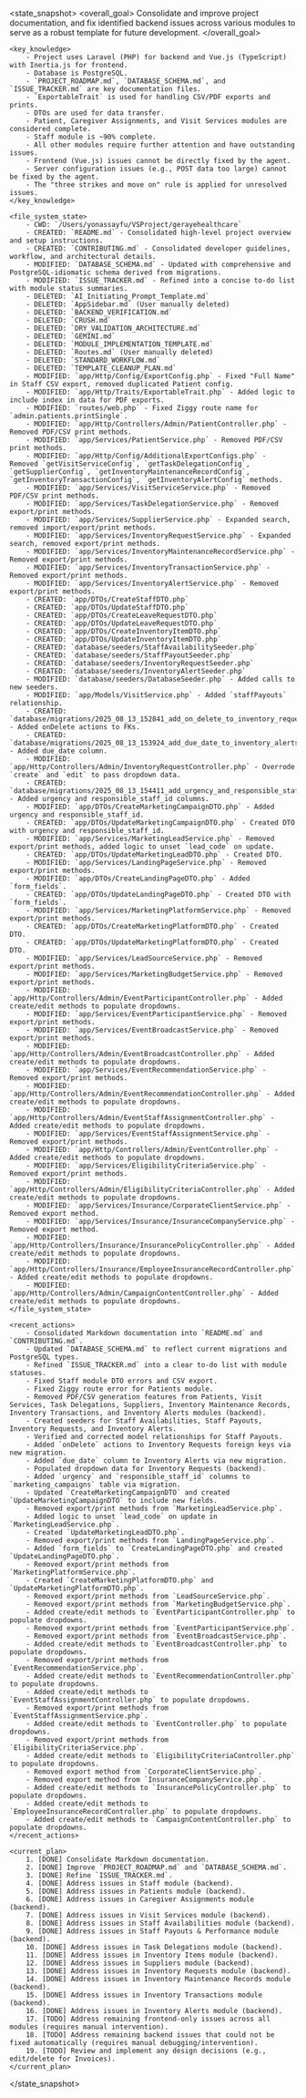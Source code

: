 <state_snapshot>
    <overall_goal>
        Consolidate and improve project documentation, and fix identified backend issues across various modules to serve as a robust template for future development.
    </overall_goal>

    <key_knowledge>
        - Project uses Laravel (PHP) for backend and Vue.js (TypeScript) with Inertia.js for frontend.
        - Database is PostgreSQL.
        - `PROJECT_ROADMAP.md`, `DATABASE_SCHEMA.md`, and `ISSUE_TRACKER.md` are key documentation files.
        - `ExportableTrait` is used for handling CSV/PDF exports and prints.
        - DTOs are used for data transfer.
        - Patient, Caregiver Assignments, and Visit Services modules are considered complete.
        - Staff module is ~90% complete.
        - All other modules require further attention and have outstanding issues.
        - Frontend (Vue.js) issues cannot be directly fixed by the agent.
        - Server configuration issues (e.g., POST data too large) cannot be fixed by the agent.
        - The "three strikes and move on" rule is applied for unresolved issues.
    </key_knowledge>

    <file_system_state>
        - CWD: `/Users/yonassayfu/VSProject/gerayehealthcare`
        - CREATED: `README.md` - Consolidated high-level project overview and setup instructions.
        - CREATED: `CONTRIBUTING.md` - Consolidated developer guidelines, workflow, and architectural details.
        - MODIFIED: `DATABASE_SCHEMA.md` - Updated with comprehensive and PostgreSQL-idiomatic schema derived from migrations.
        - MODIFIED: `ISSUE_TRACKER.md` - Refined into a concise to-do list with module status summaries.
        - DELETED: `AI_Initiating_Prompt_Template.md`
        - DELETED: `AppSidebar.md` (User manually deleted)
        - DELETED: `BACKEND_VERIFICATION.md`
        - DELETED: `CRUSH.md`
        - DELETED: `DRY_VALIDATION_ARCHITECTURE.md`
        - DELETED: `GEMINI.md`
        - DELETED: `MODULE_IMPLEMENTATION_TEMPLATE.md`
        - DELETED: `Routes.md` (User manually deleted)
        - DELETED: `STANDARD_WORKFLOW.md`
        - DELETED: `TEMPLATE_CLEANUP_PLAN.md`
        - MODIFIED: `app/Http/Config/ExportConfig.php` - Fixed "Full Name" in Staff CSV export, removed duplicated Patient config.
        - MODIFIED: `app/Http/Traits/ExportableTrait.php` - Added logic to include index in data for PDF exports.
        - MODIFIED: `routes/web.php` - Fixed Ziggy route name for `admin.patients.printSingle`.
        - MODIFIED: `app/Http/Controllers/Admin/PatientController.php` - Removed PDF/CSV print methods.
        - MODIFIED: `app/Services/PatientService.php` - Removed PDF/CSV print methods.
        - MODIFIED: `app/Http/Config/AdditionalExportConfigs.php` - Removed `getVisitServiceConfig`, `getTaskDelegationConfig`, `getSupplierConfig`, `getInventoryMaintenanceRecordConfig`, `getInventoryTransactionConfig`, `getInventoryAlertConfig` methods.
        - MODIFIED: `app/Services/VisitServiceService.php` - Removed PDF/CSV print methods.
        - MODIFIED: `app/Services/TaskDelegationService.php` - Removed export/print methods.
        - MODIFIED: `app/Services/SupplierService.php` - Expanded search, removed import/export/print methods.
        - MODIFIED: `app/Services/InventoryRequestService.php` - Expanded search, removed export/print methods.
        - MODIFIED: `app/Services/InventoryMaintenanceRecordService.php` - Removed export/print methods.
        - MODIFIED: `app/Services/InventoryTransactionService.php` - Removed export/print methods.
        - MODIFIED: `app/Services/InventoryAlertService.php` - Removed export/print methods.
        - CREATED: `app/DTOs/CreateStaffDTO.php`
        - CREATED: `app/DTOs/UpdateStaffDTO.php`
        - CREATED: `app/DTOs/CreateLeaveRequestDTO.php`
        - CREATED: `app/DTOs/UpdateLeaveRequestDTO.php`
        - CREATED: `app/DTOs/CreateInventoryItemDTO.php`
        - CREATED: `app/DTOs/UpdateInventoryItemDTO.php`
        - CREATED: `database/seeders/StaffAvailabilitySeeder.php`
        - CREATED: `database/seeders/StaffPayoutSeeder.php`
        - CREATED: `database/seeders/InventoryRequestSeeder.php`
        - CREATED: `database/seeders/InventoryAlertSeeder.php`
        - MODIFIED: `database/seeders/DatabaseSeeder.php` - Added calls to new seeders.
        - MODIFIED: `app/Models/VisitService.php` - Added `staffPayouts` relationship.
        - CREATED: `database/migrations/2025_08_13_152841_add_on_delete_to_inventory_requests_table.php` - Added onDelete actions to FKs.
        - CREATED: `database/migrations/2025_08_13_153924_add_due_date_to_inventory_alerts_table.php` - Added due_date column.
        - MODIFIED: `app/Http/Controllers/Admin/InventoryRequestController.php` - Overrode `create` and `edit` to pass dropdown data.
        - CREATED: `database/migrations/2025_08_13_154411_add_urgency_and_responsible_staff_to_marketing_campaigns_table.php` - Added urgency and responsible_staff_id columns.
        - MODIFIED: `app/DTOs/CreateMarketingCampaignDTO.php` - Added urgency and responsible_staff_id.
        - CREATED: `app/DTOs/UpdateMarketingCampaignDTO.php` - Created DTO with urgency and responsible_staff_id.
        - MODIFIED: `app/Services/MarketingLeadService.php` - Removed export/print methods, added logic to unset `lead_code` on update.
        - CREATED: `app/DTOs/UpdateMarketingLeadDTO.php` - Created DTO.
        - MODIFIED: `app/Services/LandingPageService.php` - Removed export/print methods.
        - MODIFIED: `app/DTOs/CreateLandingPageDTO.php` - Added `form_fields`.
        - CREATED: `app/DTOs/UpdateLandingPageDTO.php` - Created DTO with `form_fields`.
        - MODIFIED: `app/Services/MarketingPlatformService.php` - Removed export/print methods.
        - CREATED: `app/DTOs/CreateMarketingPlatformDTO.php` - Created DTO.
        - CREATED: `app/DTOs/UpdateMarketingPlatformDTO.php` - Created DTO.
        - MODIFIED: `app/Services/LeadSourceService.php` - Removed export/print methods.
        - MODIFIED: `app/Services/MarketingBudgetService.php` - Removed export/print methods.
        - MODIFIED: `app/Http/Controllers/Admin/EventParticipantController.php` - Added create/edit methods to populate dropdowns.
        - MODIFIED: `app/Services/EventParticipantService.php` - Removed export/print methods.
        - MODIFIED: `app/Services/EventBroadcastService.php` - Removed export/print methods.
        - MODIFIED: `app/Http/Controllers/Admin/EventBroadcastController.php` - Added create/edit methods to populate dropdowns.
        - MODIFIED: `app/Services/EventRecommendationService.php` - Removed export/print methods.
        - MODIFIED: `app/Http/Controllers/Admin/EventRecommendationController.php` - Added create/edit methods to populate dropdowns.
        - MODIFIED: `app/Http/Controllers/Admin/EventStaffAssignmentController.php` - Added create/edit methods to populate dropdowns.
        - MODIFIED: `app/Services/EventStaffAssignmentService.php` - Removed export/print methods.
        - MODIFIED: `app/Http/Controllers/Admin/EventController.php` - Added create/edit methods to populate dropdowns.
        - MODIFIED: `app/Services/EligibilityCriteriaService.php` - Removed export/print methods.
        - MODIFIED: `app/Http/Controllers/Admin/EligibilityCriteriaController.php` - Added create/edit methods to populate dropdowns.
        - MODIFIED: `app/Services/Insurance/CorporateClientService.php` - Removed export method.
        - MODIFIED: `app/Services/Insurance/InsuranceCompanyService.php` - Removed export method.
        - MODIFIED: `app/Http/Controllers/Insurance/InsurancePolicyController.php` - Added create/edit methods to populate dropdowns.
        - MODIFIED: `app/Http/Controllers/Insurance/EmployeeInsuranceRecordController.php` - Added create/edit methods to populate dropdowns.
        - MODIFIED: `app/Http/Controllers/Admin/CampaignContentController.php` - Added create/edit methods to populate dropdowns.
    </file_system_state>

    <recent_actions>
        - Consolidated Markdown documentation into `README.md` and `CONTRIBUTING.md`.
        - Updated `DATABASE_SCHEMA.md` to reflect current migrations and PostgreSQL types.
        - Refined `ISSUE_TRACKER.md` into a clear to-do list with module statuses.
        - Fixed Staff module DTO errors and CSV export.
        - Fixed Ziggy route error for Patients module.
        - Removed PDF/CSV generation features from Patients, Visit Services, Task Delegations, Suppliers, Inventory Maintenance Records, Inventory Transactions, and Inventory Alerts modules (backend).
        - Created seeders for Staff Availabilities, Staff Payouts, Inventory Requests, and Inventory Alerts.
        - Verified and corrected model relationships for Staff Payouts.
        - Added `onDelete` actions to Inventory Requests foreign keys via new migration.
        - Added `due_date` column to Inventory Alerts via new migration.
        - Populated dropdown data for Inventory Requests (backend).
        - Added `urgency` and `responsible_staff_id` columns to `marketing_campaigns` table via migration.
        - Updated `CreateMarketingCampaignDTO` and created `UpdateMarketingCampaignDTO` to include new fields.
        - Removed export/print methods from `MarketingLeadService.php`.
        - Added logic to unset `lead_code` on update in `MarketingLeadService.php`.
        - Created `UpdateMarketingLeadDTO.php`.
        - Removed export/print methods from `LandingPageService.php`.
        - Added `form_fields` to `CreateLandingPageDTO.php` and created `UpdateLandingPageDTO.php`.
        - Removed export/print methods from `MarketingPlatformService.php`.
        - Created `CreateMarketingPlatformDTO.php` and `UpdateMarketingPlatformDTO.php`.
        - Removed export/print methods from `LeadSourceService.php`.
        - Removed export/print methods from `MarketingBudgetService.php`.
        - Added create/edit methods to `EventParticipantController.php` to populate dropdowns.
        - Removed export/print methods from `EventParticipantService.php`.
        - Removed export/print methods from `EventBroadcastService.php`.
        - Added create/edit methods to `EventBroadcastController.php` to populate dropdowns.
        - Removed export/print methods from `EventRecommendationService.php`.
        - Added create/edit methods to `EventRecommendationController.php` to populate dropdowns.
        - Added create/edit methods to `EventStaffAssignmentController.php` to populate dropdowns.
        - Removed export/print methods from `EventStaffAssignmentService.php`.
        - Added create/edit methods to `EventController.php` to populate dropdowns.
        - Removed export/print methods from `EligibilityCriteriaService.php`.
        - Added create/edit methods to `EligibilityCriteriaController.php` to populate dropdowns.
        - Removed export method from `CorporateClientService.php`.
        - Removed export method from `InsuranceCompanyService.php`.
        - Added create/edit methods to `InsurancePolicyController.php` to populate dropdowns.
        - Added create/edit methods to `EmployeeInsuranceRecordController.php` to populate dropdowns.
        - Added create/edit methods to `CampaignContentController.php` to populate dropdowns.
    </recent_actions>

    <current_plan>
        1. [DONE] Consolidate Markdown documentation.
        2. [DONE] Improve `PROJECT_ROADMAP.md` and `DATABASE_SCHEMA.md`.
        3. [DONE] Refine `ISSUE_TRACKER.md`.
        4. [DONE] Address issues in Staff module (backend).
        5. [DONE] Address issues in Patients module (backend).
        6. [DONE] Address issues in Caregiver Assignments module (backend).
        7. [DONE] Address issues in Visit Services module (backend).
        8. [DONE] Address issues in Staff Availabilities module (backend).
        9. [DONE] Address issues in Staff Payouts & Performance module (backend).
        10. [DONE] Address issues in Task Delegations module (backend).
        11. [DONE] Address issues in Inventory Items module (backend).
        12. [DONE] Address issues in Suppliers module (backend).
        13. [DONE] Address issues in Inventory Requests module (backend).
        14. [DONE] Address issues in Inventory Maintenance Records module (backend).
        15. [DONE] Address issues in Inventory Transactions module (backend).
        16. [DONE] Address issues in Inventory Alerts module (backend).
        17. [TODO] Address remaining frontend-only issues across all modules (requires manual intervention).
        18. [TODO] Address remaining backend issues that could not be fixed automatically (requires manual debugging/intervention).
        19. [TODO] Review and implement any design decisions (e.g., edit/delete for Invoices).
    </current_plan>
</state_snapshot>